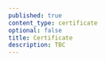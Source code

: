 ```yaml
---
published: true
content_type: certificate
optional: false
title: Certificate
description: TBC
---
```

